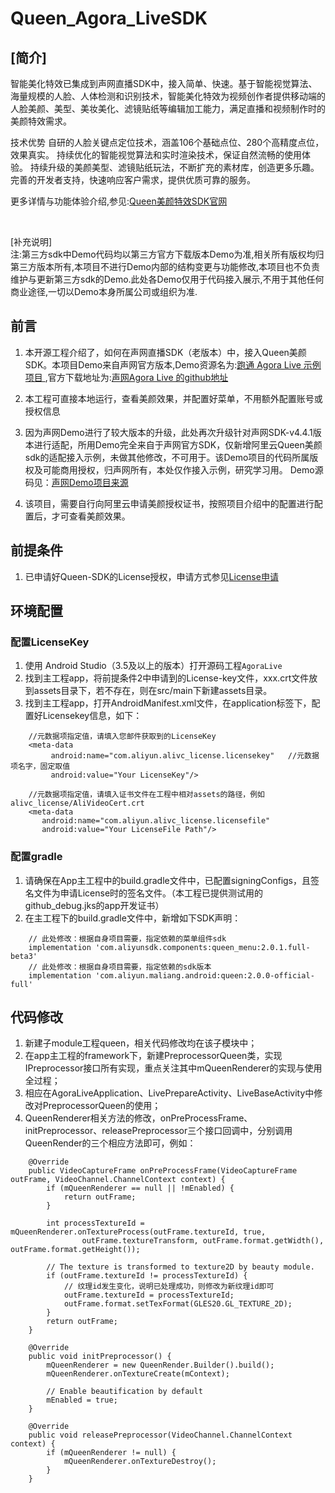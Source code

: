 # Queen_Agora_LiveSDK

## [简介]</br>
智能美化特效已集成到声网直播SDK中，接入简单、快速。基于智能视觉算法、海量规模的人脸、人体检测和识别技术，智能美化特效为视频创作者提供移动端的人脸美颜、美型、美妆美化、滤镜贴纸等编辑加工能力，满足直播和视频制作时的美颜特效需求。

技术优势 自研的人脸关键点定位技术，涵盖106个基础点位、280个高精度点位，效果真实。 持续优化的智能视觉算法和实时渲染技术，保证自然流畅的使用体验。 持续升级的美颜美型、滤镜贴纸玩法，不断扩充的素材库，创造更多乐趣。 完善的开发者支持，快速响应客户需求，提供优质可靠的服务。

更多详情与功能体验介绍,参见:[Queen美颜特效SDK官网](https://help.aliyun.com/document_detail/211049.html)

</br>

[补充说明]</br>
注:第三方sdk中Demo代码均以第三方官方下载版本Demo为准,相关所有版权均归第三方版本所有,本项目不进行Demo内部的结构变更与功能修改,本项目也不负责维护与更新第三方sdk的Demo.此处各Demo仅用于代码接入展示,不用于其他任何商业途径,一切以Demo本身所属公司或组织为准.


## 前言
1. 本开源工程介绍了，如何在声网直播SDK（老版本）中，接入Queen美颜SDK。本项目Demo来自声网官方版本,Demo资源名为:[跑通 Agora Live 示例项目
](https://docs.agora.io/cn/Live-stream%20Shopping/run_agora_live_android),官方下载地址为:[声网Agora Live 的github地址](https://github.com/AgoraIO-Usecase/AgoraLive)
2. 本工程可直接本地运行，查看美颜效果，并配置好菜单，不用额外配置账号或授权信息

3. 因为声网Demo进行了较大版本的升级，此处再次升级针对声网SDK-v4.4.1版本进行适配，所用Demo完全来自于声网官方SDK，仅新增阿里云Queen美颜sdk的适配接入示例，未做其他修改，不可用于。该Demo项目的代码所属版权及可能商用授权，归声网所有，本处仅作接入示例，研究学习用。
Demo源码见：[声网Demo项目来源](https://gitee.com/agoraio-community/API-Examples/tree/main/Android/APIExample)
4. 该项目，需要自行向阿里云申请美颜授权证书，按照项目介绍中的配置进行配置后，才可查看美颜效果。

## 前提条件
1. 已申请好Queen-SDK的License授权，申请方式参见[License申请](https://help.aliyun.com/document_detail/312036.html)

## 环境配置
### 配置LicenseKey
1. 使用 Android Studio（3.5及以上的版本）打开源码工程`AgoraLive`
2. 找到主工程app，将前提条件2中申请到的License-key文件，xxx.crt文件放到assets目录下，若不存在，则在src/main下新建assets目录。
3. 找到主工程app，打开AndroidManifest.xml文件，在application标签下，配置好Licensekey信息，如下：
```
    //元数据项指定值，请填入您邮件获取到的LicenseKey
    <meta-data
         android:name="com.aliyun.alivc_license.licensekey"   //元数据项名字，固定取值
         android:value="Your LicenseKey"/>
         
    //元数据项指定值，请填入证书文件在工程中相对assets的路径，例如alivc_license/AliVideoCert.crt
    <meta-data
       android:name="com.aliyun.alivc_license.licensefile"
       android:value="Your LicenseFile Path"/>
 ```
### 配置gradle
1. 请确保在App主工程中的build.gradle文件中，已配置signingConfigs，且签名文件为申请License时的签名文件。（本工程已提供测试用的github_debug.jks的app开发证书）
2. 在主工程下的build.gradle文件中，新增如下SDK声明：
```
    // 此处修改：根据自身项目需要，指定依赖的菜单组件sdk
    implementation 'com.aliyunsdk.components:queen_menu:2.0.1.full-beta3'
    // 此处修改：根据自身项目需要，指定依赖的sdk版本
    implementation 'com.aliyun.maliang.android:queen:2.0.0-official-full'
```
## 代码修改
1. 新建子module工程queen，相关代码修改均在该子模块中；
2. 在app主工程的framework下，新建PreprocessorQueen类，实现IPreprocessor接口所有实现，重点关注其中mQueenRenderer的实现与使用全过程；
3. 相应在AgoraLiveApplication、LivePrepareActivity、LiveBaseActivity中修改对PreprocessorQueen的使用；
4. QueenRenderer相关方法的修改，onPreProcessFrame、initPreprocessor、releasePreprocessor三个接口回调中，分别调用QueenRender的三个相应方法即可，例如：
```
    @Override
    public VideoCaptureFrame onPreProcessFrame(VideoCaptureFrame outFrame, VideoChannel.ChannelContext context) {
        if (mQueenRenderer == null || !mEnabled) {
            return outFrame;
        }

        int processTextureId = mQueenRenderer.onTextureProcess(outFrame.textureId, true,
                outFrame.textureTransform, outFrame.format.getWidth(), outFrame.format.getHeight());

        // The texture is transformed to texture2D by beauty module.
        if (outFrame.textureId != processTextureId) {
            // 纹理id发生变化，说明已处理成功，则修改为新纹理id即可
            outFrame.textureId = processTextureId;
            outFrame.format.setTexFormat(GLES20.GL_TEXTURE_2D);
        }
        return outFrame;
    }

    @Override
    public void initPreprocessor() {
        mQueenRenderer = new QueenRender.Builder().build();
        mQueenRenderer.onTextureCreate(mContext);

        // Enable beautification by default
        mEnabled = true;
    }

    @Override
    public void releasePreprocessor(VideoChannel.ChannelContext context) {
        if (mQueenRenderer != null) {
            mQueenRenderer.onTextureDestroy();
        }
    }
```



